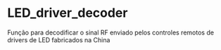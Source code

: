 # LED_driver_decoder
Função para decodificar o sinal RF enviado pelos controles remotos de drivers de LED fabricados na China
